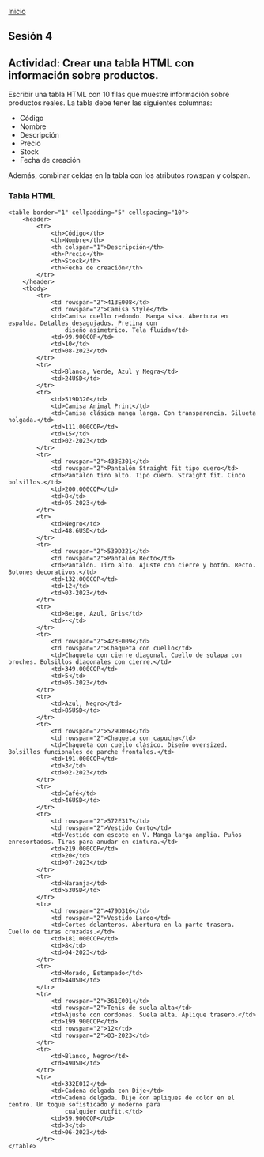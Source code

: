 <!-- No borrar o modificar -->
[Inicio](./index.md)

## Sesión 4


<!-- Su documentación aquí -->

## Actividad: Crear una tabla HTML con información sobre productos.
Escribir una tabla HTML con 10 filas que muestre información sobre productos reales. La tabla debe tener las siguientes columnas:

- Código
- Nombre
- Descripción
- Precio
- Stock
- Fecha de creación

Además, combinar celdas en la tabla con los atributos rowspan y colspan.

### Tabla HTML

<!DOCTYPE html>
<html lang="en">

<head>
    <meta charset="UTF-8">
    <meta name="viewport" content="width=device-width, initial-scale=1.0">
    <title>Document</title>
</head>

<body>

    <table border="1" cellpadding="5" cellspacing="10">
        <header>
            <tr>
                <th>Código</th>
                <th>Nombre</th>
                <th colspan="1">Descripción</th>
                <th>Precio</th>
                <th>Stock</th>
                <th>Fecha de creación</th>
            </tr>
        </header>
        <tbody>
            <tr>
                <td rowspan="2">413E008</td>
                <td rowspan="2">Camisa Style</td>
                <td>Camisa cuello redondo. Manga sisa. Abertura en espalda. Detalles desagujados. Pretina con
                    diseño asimetrico. Tela fluida</td>
                <td>99.900COP</td>
                <td>10</td>
                <td>08-2023</td>
            </tr>
            <tr>
                <td>Blanca, Verde, Azul y Negra</td>
                <td>24USD</td>
            </tr>
            <tr>
                <td>519D320</td>
                <td>Camisa Animal Print</td>
                <td>Camisa clásica manga larga. Con transparencia. Silueta holgada.</td>
                <td>111.000COP</td>
                <td>15</td>
                <td>02-2023</td>
            </tr>
            <tr>
                <td rowspan="2">433E301</td>
                <td rowspan="2">Pantalón Straight fit tipo cuero</td>
                <td>Pantalon tiro alto. Tipo cuero. Straight fit. Cinco bolsillos.</td>
                <td>200.000COP</td>
                <td>8</td>
                <td>05-2023</td>
            </tr>
            <tr>
                <td>Negro</td>
                <td>48.6USD</td>
            </tr>
            <tr>
                <td rowspan="2">539D321</td>
                <td rowspan="2">Pantalón Recto</td>
                <td>Pantalón. Tiro alto. Ajuste con cierre y botón. Recto. Botones decorativos.</td>
                <td>132.000COP</td>
                <td>12</td>
                <td>03-2023</td>
            </tr>
            <tr>
                <td>Beige, Azul, Gris</td>
                <td>-</td>
            </tr>
            <tr>
                <td rowspan="2">423E009</td>
                <td rowspan="2">Chaqueta con cuello</td>
                <td>Chaqueta con cierre diagonal. Cuello de solapa con broches. Bolsillos diagonales con cierre.</td>
                <td>349.000COP</td>
                <td>5</td>
                <td>05-2023</td>
            </tr>
            <tr>
                <td>Azul, Negro</td>
                <td>85USD</td>
            </tr>
            <tr>
                <td rowspan="2">529D004</td>
                <td rowspan="2">Chaqueta con capucha</td>
                <td>Chaqueta con cuello clásico. Diseño oversized. Bolsillos funcionales de parche frontales.</td>
                <td>191.000COP</td>
                <td>3</td>
                <td>02-2023</td>
            </tr>
            <tr>
                <td>Café</td>
                <td>46USD</td>
            </tr>
            <tr>
                <td rowspan="2">572E317</td>
                <td rowspan="2">Vestido Corto</td>
                <td>Vestido con escote en V. Manga larga amplia. Puños enresortados. Tiras para anudar en cintura.</td>
                <td>219.000COP</td>
                <td>20</td>
                <td>07-2023</td>
            </tr>
            <tr>
                <td>Naranja</td>
                <td>53USD</td>
            </tr>
            <tr>
                <td rowspan="2">479D316</td>
                <td rowspan="2">Vestido Largo</td>
                <td>Cortes delanteros. Abertura en la parte trasera. Cuello de tiras cruzadas.</td>
                <td>181.000COP</td>
                <td>8</td>
                <td>04-2023</td>
            </tr>
            <tr>
                <td>Morado, Estampado</td>
                <td>44USD</td>
            </tr>
            <tr>
                <td rowspan="2">361E001</td>
                <td rowspan="2">Tenis de suela alta</td>
                <td>Ajuste con cordones. Suela alta. Aplique trasero.</td>
                <td>199.900COP</td>
                <td rowspan="2">12</td>
                <td rowspan="2">03-2023</td>
            </tr>
            <tr>
                <td>Blanco, Negro</td>
                <td>49USD</td>
            </tr>
            <tr>
                <td>332E012</td>
                <td>Cadena delgada con Dije</td>
                <td>Cadena delgada. Dije con apliques de color en el centro. Un toque sofisticado y moderno para
                    cualquier outfit.</td>
                <td>59.900COP</td>
                <td>3</td>
                <td>06-2023</td>
            </tr>
    </table>

</body>

</html>



